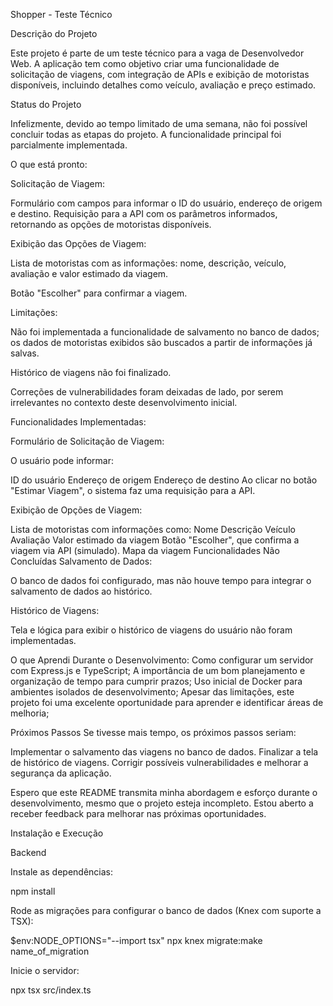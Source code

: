 Shopper - Teste Técnico

Descrição do Projeto

Este projeto é parte de um teste técnico para a vaga de Desenvolvedor Web. A aplicação tem como objetivo criar uma funcionalidade de solicitação de viagens, com integração de APIs e exibição de motoristas disponíveis, incluindo detalhes como veículo, avaliação e preço estimado.

Status do Projeto

Infelizmente, devido ao tempo limitado de uma semana, não foi possível concluir todas as etapas do projeto. A funcionalidade principal foi parcialmente implementada. 

O que está pronto:

Solicitação de Viagem:

Formulário com campos para informar o ID do usuário, endereço de origem e destino.
Requisição para a API com os parâmetros informados, retornando as opções de motoristas disponíveis.

Exibição das Opções de Viagem:

Lista de motoristas com as informações: nome, descrição, veículo, avaliação e valor estimado da viagem.

Botão "Escolher" para confirmar a viagem.


Limitações:

Não foi implementada a funcionalidade de salvamento no banco de dados; os dados de motoristas exibidos são buscados a partir de informações já salvas.

Histórico de viagens não foi finalizado.

Correções de vulnerabilidades foram deixadas de lado, por serem irrelevantes no contexto deste desenvolvimento inicial.


Funcionalidades Implementadas:

Formulário de Solicitação de Viagem:

O usuário pode informar:

ID do usuário
Endereço de origem
Endereço de destino
Ao clicar no botão "Estimar Viagem", o sistema faz uma requisição para a API.

Exibição de Opções de Viagem:

Lista de motoristas com informações como:
Nome
Descrição
Veículo
Avaliação
Valor estimado da viagem
Botão "Escolher", que confirma a viagem via API (simulado).
Mapa da viagem
Funcionalidades Não Concluídas
Salvamento de Dados:

O banco de dados foi configurado, mas não houve tempo para integrar o salvamento de dados ao histórico.

Histórico de Viagens:

Tela e lógica para exibir o histórico de viagens do usuário não foram implementadas.



O que Aprendi Durante o Desenvolvimento:
Como configurar um servidor com Express.js e TypeScript;
A importância de um bom planejamento e organização de tempo para cumprir prazos;
Uso inicial de Docker para ambientes isolados de desenvolvimento;
Apesar das limitações, este projeto foi uma excelente oportunidade para aprender e identificar áreas de melhoria;

Próximos Passos
Se tivesse mais tempo, os próximos passos seriam:

Implementar o salvamento das viagens no banco de dados.
Finalizar a tela de histórico de viagens.
Corrigir possíveis vulnerabilidades e melhorar a segurança da aplicação.

Espero que este README transmita minha abordagem e esforço durante o desenvolvimento, mesmo que o projeto esteja incompleto. Estou aberto a receber feedback para melhorar nas próximas oportunidades.



Instalação e Execução

Backend

Instale as dependências:

npm install

Rode as migrações para configurar o banco de dados (Knex com suporte a TSX):

$env:NODE_OPTIONS="--import tsx"
npx knex migrate:make name_of_migration

Inicie o servidor:

npx tsx src/index.ts

